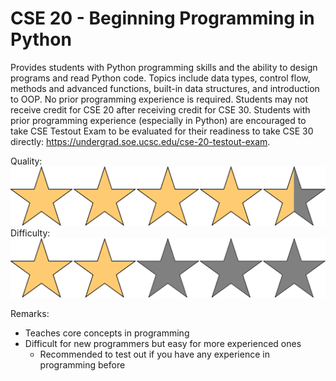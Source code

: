 # CSE 20 - Beginning Programming in Python

Provides students with Python programming skills and the ability to design programs and read Python code. Topics include data types, control flow, methods and advanced functions, built-in data structures, and introduction to OOP. No prior programming experience is required. Students may not receive credit for CSE 20 after receiving credit for CSE 30. Students with prior programming experience (especially in Python) are encouraged to take CSE Testout Exam to be evaluated for their readiness to take CSE 30 directly: https://undergrad.soe.ucsc.edu/cse-20-testout-exam.

Quality: ![](../Media/4_5star.png)
Difficulty: ![](../Media/2star.png)

Remarks:

- Teaches core concepts in programming
- Difficult for new programmers but easy for more experienced ones
  - Recommended to test out if you have any experience in programming before